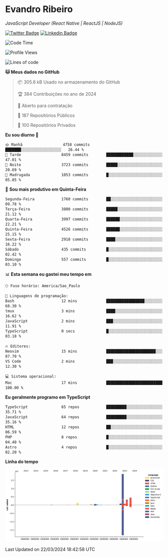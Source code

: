 # Evandro **Ribeiro**

*JavaScript Developer (React Native | ReactJS | NodeJS)*

[![Twitter Badge](https://img.shields.io/badge/-@ribeiroevandro-201B2D?style=flat-square&labelColor=201B2D&logo=twitter&logoColor=white&link=https://twitter.com/ribeiroevandro)](https://twitter.com/ribeiroevandro) 
[![Linkedin Badge](https://img.shields.io/badge/-Evandro%20Ribeiro-201B2D?style=flat-square&logo=Linkedin&logoColor=white&link=https://www.linkedin.com/in/ribeiroevandro)](https://www.linkedin.com/in/ribeiroevandro) 


<!--START_SECTION:waka-->
![Code Time](http://img.shields.io/badge/Code%20Time-3%2C747%20hrs%2012%20mins-blue)

![Profile Views](http://img.shields.io/badge/Visualizac%C3%B5es%20do%20perfil-0-blue)

![Lines of code](https://img.shields.io/badge/Desde%20o%20Hello%20World%20eu%20escrevi-31.0%20million%20linhas%20de%20c%C3%B3digo-blue)

**🐱 Meus dados no GitHub** 

> 📦 305.6 kB Usado no armazenamento do GitHub 
 > 
> 🏆 384 Contribuições no ano de 2024
 > 
> 💼 Aberto para contratação
 > 
> 📜 187 Repositórios Públicos 
 > 
> 🔑 100 Repositórios Privados 
 > 
**Eu sou diurno 🐤** 

```text
🌞 Manhã                  4758 commits        ███████░░░░░░░░░░░░░░░░░░   26.44 % 
🌆 Tarde                  8459 commits        ████████████░░░░░░░░░░░░░   47.01 % 
🌃 Noite                  3723 commits        █████░░░░░░░░░░░░░░░░░░░░   20.69 % 
🌙 Madrugada              1053 commits        █░░░░░░░░░░░░░░░░░░░░░░░░   05.85 % 
```
📅 **Sou mais produtivo em Quinta-Feira** 

```text
Segunda-Feira            1760 commits        ██░░░░░░░░░░░░░░░░░░░░░░░   09.78 % 
Terça-Feira              3800 commits        █████░░░░░░░░░░░░░░░░░░░░   21.12 % 
Quarta-Feira             3997 commits        ██████░░░░░░░░░░░░░░░░░░░   22.21 % 
Quinta-Feira             4526 commits        ██████░░░░░░░░░░░░░░░░░░░   25.15 % 
Sexta-Feira              2918 commits        ████░░░░░░░░░░░░░░░░░░░░░   16.22 % 
Sábado                   435 commits         █░░░░░░░░░░░░░░░░░░░░░░░░   02.42 % 
Domingo                  557 commits         █░░░░░░░░░░░░░░░░░░░░░░░░   03.10 % 
```


📊 **Esta semana eu gastei meu tempo em** 

```text
🕑︎ Fuso horário: America/Sao_Paulo

💬 Linguagens de programação: 
Bash                     12 mins             █████████████████░░░░░░░░   68.30 % 
tmux                     3 mins              ████░░░░░░░░░░░░░░░░░░░░░   16.62 % 
JavaScript               2 mins              ███░░░░░░░░░░░░░░░░░░░░░░   11.91 % 
TypeScript               0 secs              █░░░░░░░░░░░░░░░░░░░░░░░░   03.18 % 

🔥 Editores: 
Neovim                   15 mins             ██████████████████████░░░   87.70 % 
VS Code                  2 mins              ███░░░░░░░░░░░░░░░░░░░░░░   12.30 % 

💻 Sistema operacional: 
Mac                      17 mins             █████████████████████████   100.00 % 
```

**Eu geralmente programo em TypeScript** 

```text
TypeScript               65 repos            █████████░░░░░░░░░░░░░░░░   35.71 % 
JavaScript               64 repos            █████████░░░░░░░░░░░░░░░░   35.16 % 
HTML                     12 repos            ██░░░░░░░░░░░░░░░░░░░░░░░   06.59 % 
PHP                      8 repos             █░░░░░░░░░░░░░░░░░░░░░░░░   04.40 % 
Astro                    4 repos             █░░░░░░░░░░░░░░░░░░░░░░░░   02.20 % 
```



**Linha do tempo**

![Lines of Code chart](https://raw.githubusercontent.com/ribeiroevandro/ribeiroevandro/main/assets/bar_graph.png)


 Last Updated on 22/03/2024 18:42:58 UTC
<!--END_SECTION:waka-->
